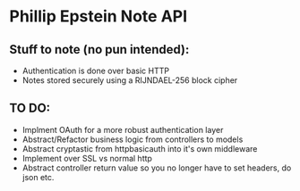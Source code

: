 # Phillip Epstein Note API 

## Stuff to note (no pun intended):
* Authentication is done over basic HTTP
* Notes stored securely using a RIJNDAEL-256 block cipher

## TO DO:
* Implment OAuth for a more robust authentication layer
* Abstract/Refactor business logic from controllers to models
* Abstract cryptastic from httpbasicauth into it's own middleware
* Implement over SSL vs normal http
* Abstract controller return value so you no longer have to set headers, do json etc.

